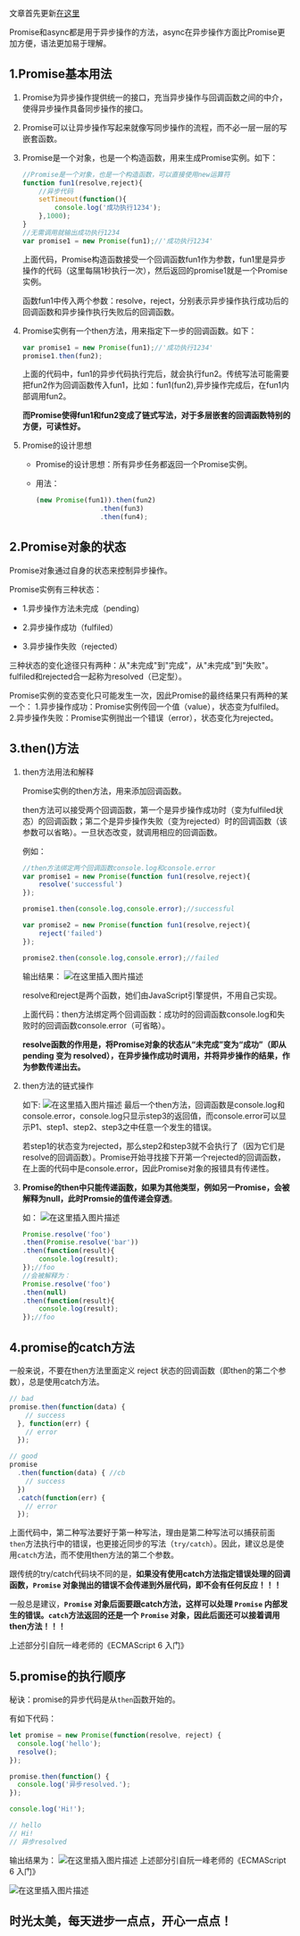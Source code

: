 文章首先更新[在这里](https://blog.csdn.net/w1418899532/article/details/86536448)




Promise和async都是用于异步操作的方法，async在异步操作方面比Promise更加方便，语法更加易于理解。


## 1.Promise基本用法

 1. Promise为异步操作提供统一的接口，充当异步操作与回调函数之间的中介，使得异步操作具备同步操作的接口。

 2. Promise可以让异步操作写起来就像写同步操作的流程，而不必一层一层的写嵌套函数。

 3. Promise是一个对象，也是一个构造函数，用来生成Promise实例。如下：

	```javascript
	//Promise是一个对象，也是一个构造函数，可以直接使用new运算符
	function fun1(resolve,reject){
		//异步代码
		setTimeout(function(){
			console.log('成功执行1234');
		},1000);
	}
	//无需调用就输出成功执行1234
	var promise1 = new Promise(fun1);//'成功执行1234'
	```
	
	上面代码，Promise构造函数接受一个回调函数fun1作为参数，fun1里是异步操作的代码（这里每隔1秒执行一次），然后返回的promise1就是一个Promise实例。
	
	函数fun1中传入两个参数：resolve，reject，分别表示异步操作执行成功后的回调函数和异步操作执行失败后的回调函数。
	
4. Promise实例有一个then方法，用来指定下一步的回调函数。如下：

	```javascript
	var promise1 = new Promise(fun1);//'成功执行1234'
	promise1.then(fun2);
	```
	
	上面的代码中，fun1的异步代码执行完后，就会执行fun2。传统写法可能需要把fun2作为回调函数传入fun1，比如：fun1(fun2),异步操作完成后，在fun1内部调用fun2。
	
	**而Promise使得fun1和fun2变成了链式写法，对于多层嵌套的回调函数特别的方便，可读性好。**
	
5. Promise的设计思想

	- Promise的设计思想：所有异步任务都返回一个Promise实例。

	- 用法：

		```javascript
		(new Promise(fun1)).then(fun2)
						.then(fun3)
						.then(fun4);
		```

## 2.Promise对象的状态
Promise对象通过自身的状态来控制异步操作。

Promise实例有三种状态：

- 1.异步操作方法未完成（pending）

- 2.异步操作成功（fulfiled）

- 3.异步操作失败（rejected）

三种状态的变化途径只有两种：从"未完成"到"完成"，从"未完成"到"失败"。fulfiled和rejected合一起称为resolved（已定型）。

Promise实例的变态变化只可能发生一次，因此Promise的最终结果只有两种的某一个：
1.异步操作成功：Promise实例传回一个值（value），状态变为fulfiled。
2.异步操作失败：Promise实例抛出一个错误（error），状态变化为rejected。

## 3.then()方法

 1. then方法用法和解释

	Promise实例的then方法，用来添加回调函数。
	
	then方法可以接受两个回调函数，第一个是异步操作成功时（变为fulfiled状态）的回调函数；第二个是异步操作失败（变为rejected）时的回调函数（该参数可以省略）。一旦状态改变，就调用相应的回调函数。
	
	例如：
	
	```javascript
	//then方法绑定两个回调函数console.log和console.error
	var promise1 = new Promise(function fun1(resolve,reject){
		resolve('successful')
	});
	
	promise1.then(console.log,console.error);//successful
	
	var promise2 = new Promise(function fun1(resolve,reject){
		reject('failed')
	});
	
	promise2.then(console.log,console.error);//failed
	```
	
	输出结果：
	![在这里插入图片描述](https://img-blog.csdnimg.cn/20190118151314345.png?x-oss-process=image/watermark,type_ZmFuZ3poZW5naGVpdGk,shadow_10,text_aHR0cHM6Ly9ibG9nLmNzZG4ubmV0L3cxNDE4ODk5NTMy,size_16,color_FFFFFF,t_70)
	
	resolve和reject是两个函数，她们由JavaScript引擎提供，不用自己实现。
	
	上面代码：then方法绑定两个回调函数：成功时的回调函数console.log和失败时的回调函数console.error（可省略）。
	
	**resolve函数的作用是，将Promise对象的状态从“未完成”变为“成功”（即从 pending 变为 resolved），在异步操作成功时调用，并将异步操作的结果，作为参数传递出去。**

2. then方法的链式操作

	如下:
![在这里插入图片描述](https://img-blog.csdnimg.cn/20190118152048179.png)
最后一个then方法，回调函数是console.log和console.error，console.log只显示step3的返回值，而console.error可以显示P1、step1、step2、step3之中任意一个发生的错误。

	若step1的状态变为rejected，那么step2和step3就不会执行了（因为它们是resolve的回调函数）。Promise开始寻找接下开第一个rejected的回调函数，在上面的代码中是console.error，因此Promise对象的报错具有传递性。

4. **Promise的then中只能传递函数，如果为其他类型，例如另一Promise，会被解释为null，此时Promsie的值传递会穿透**。

	如：
![在这里插入图片描述](https://img-blog.csdnimg.cn/20190510174822380.png)

	```javascript
	Promise.resolve('foo')
	.then(Promise.resolve('bar'))
	.then(function(result){
	    console.log(result);
	});//foo
	//会被解释为：
	Promise.resolve('foo')
	.then(null)
	.then(function(result){
	    console.log(result);
	});//foo
	```
	

## 4.promise的catch方法

一般来说，不要在then方法里面定义 reject 状态的回调函数（即then的第二个参数），总是使用catch方法。

```javascript
// bad
promise.then(function(data) {
    // success
  }, function(err) {
    // error
  });

// good
promise
  .then(function(data) { //cb
    // success
  })
  .catch(function(err) {
    // error
  });
```

上面代码中，第二种写法要好于第一种写法，理由是第二种写法可以捕获前面`then`方法执行中的错误，也更接近同步的写法（`try/catch`）。因此，建议总是使用`catch`方法，而不使用then方法的第二个参数。

跟传统的try/catch代码块不同的是，**如果没有使用catch方法指定错误处理的回调函数，`Promise` 对象抛出的错误不会传递到外层代码，即不会有任何反应！！！**

一般总是建议，**`Promise` 对象后面要跟catch方法，这样可以处理 `Promise` 内部发生的错误。`catch`方法返回的还是一个 `Promise` 对象，因此后面还可以接着调用then方法！！！**

上述部分引自阮一峰老师的《ECMAScript 6 入门》

## 5.promise的执行顺序
秘诀：promise的异步代码是从`then`函数开始的。

有如下代码：

```javascript
let promise = new Promise(function(resolve, reject) {
  console.log('hello');
  resolve();
});

promise.then(function() {
  console.log('异步resolved.');
});

console.log('Hi!');

// hello
// Hi!
// 异步resolved
```

输出结果为：
![在这里插入图片描述](https://img-blog.csdnimg.cn/20190510175943643.png?x-oss-process=image/watermark,type_ZmFuZ3poZW5naGVpdGk,shadow_10,text_aHR0cHM6Ly9ibG9nLmNzZG4ubmV0L3cxNDE4ODk5NTMy,size_16,color_FFFFFF,t_70)
上述部分引自阮一峰老师的《ECMAScript 6 入门》


![在这里插入图片描述](https://img-blog.csdnimg.cn/20190118153547214.png?x-oss-process=image/watermark,type_ZmFuZ3poZW5naGVpdGk,shadow_10,text_aHR0cHM6Ly9ibG9nLmNzZG4ubmV0L3cxNDE4ODk5NTMy,size_16,color_FFFFFF,t_70)

## 时光太美，每天进步一点点，开心一点点！


